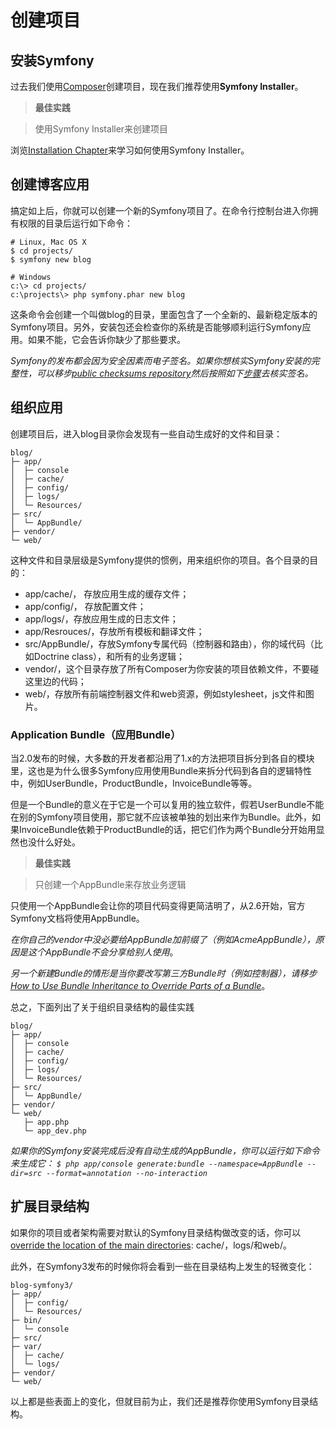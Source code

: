 # 创建项目

## 安装Symfony
过去我们使用[Composer](https://getcomposer.org/)创建项目，现在我们推荐使用**Symfony Installer**。

>**最佳实践**

>使用Symfony Installer来创建项目

浏览[Installation Chapter](http://symfony.com/doc/current/book/installation.html)来学习如何使用Symfony Installer。

## 创建博客应用
搞定如上后，你就可以创建一个新的Symfony项目了。在命令行控制台进入你拥有权限的目录后运行如下命令：

```
# Linux, Mac OS X
$ cd projects/
$ symfony new blog

# Windows
c:\> cd projects/
c:\projects\> php symfony.phar new blog
```

这条命令会创建一个叫做blog的目录，里面包含了一个全新的、最新稳定版本的Symfony项目。另外，安装包还会检查你的系统是否能够顺利运行Symfony应用。如果不能，它会告诉你缺少了那些要求。

*Symfony的发布都会因为安全因素而电子签名。如果你想核实Symfony安装的完整性，可以移步[public checksums repository](https://github.com/sensiolabs/checksums)然后按照如下[步骤](http://fabien.potencier.org/article/73/signing-project-releases)去核实签名。*

## 组织应用
创建项目后，进入blog目录你会发现有一些自动生成好的文件和目录：

```
blog/
├─ app/
│  ├─ console
│  ├─ cache/
│  ├─ config/
│  ├─ logs/
│  └─ Resources/
├─ src/
│  └─ AppBundle/
├─ vendor/
└─ web/
```

这种文件和目录层级是Symfony提供的惯例，用来组织你的项目。各个目录的目的：

- app/cache/， 存放应用生成的缓存文件；
- app/config/， 存放配置文件；
- app/logs/，存放应用生成的日志文件；
- app/Resrouces/，存放所有模板和翻译文件；
- src/AppBundle/，存放Symfony专属代码（控制器和路由），你的域代码（比如Doctrine class），和所有的业务逻辑；
- vendor/，这个目录存放了所有Composer为你安装的项目依赖文件，不要碰这里边的代码；
- web/，存放所有前端控制器文件和web资源，例如stylesheet，js文件和图片。

### Application Bundle（应用Bundle）
当2.0发布的时候，大多数的开发者都沿用了1.x的方法把项目拆分到各自的模块里，这也是为什么很多Symfony应用使用Bundle来拆分代码到各自的逻辑特性中，例如UserBundle，ProductBundle，InvoiceBundle等等。

但是一个Bundle的意义在于它是一个可以复用的独立软件，假若UserBundle不能在别的Symfony项目使用，那它就不应该被单独的划出来作为Bundle。此外，如果InvoiceBundle依赖于ProductBundle的话，把它们作为两个Bundle分开始用显然也没什么好处。

>**最佳实践**

>只创建一个AppBundle来存放业务逻辑

只使用一个AppBundle会让你的项目代码变得更简洁明了，从2.6开始，官方Symfony文档将使用AppBundle。

*在你自己的vendor中没必要给AppBundle加前缀了（例如AcmeAppBundle），原因是这个AppBundle不会分享给别人使用*。

*另一个新建Bundle的情形是当你要改写第三方Bundle时（例如控制器），请移步[How to Use Bundle Inheritance to Override Parts of a Bundle](http://symfony.com/doc/current/cookbook/bundles/inheritance.html)*。

总之，下面列出了关于组织目录结构的最佳实践

```
blog/
├─ app/
│  ├─ console
│  ├─ cache/
│  ├─ config/
│  ├─ logs/
│  └─ Resources/
├─ src/
│  └─ AppBundle/
├─ vendor/
└─ web/
   ├─ app.php
   └─ app_dev.php
```

*如果你的Symfony安装完成后没有自动生成的AppBundle，你可以运行如下命令来生成它：
```$ php app/console generate:bundle --namespace=AppBundle --dir=src --format=annotation --no-interaction```*

## 扩展目录结构
如果你的项目或者架构需要对默认的Symfony目录结构做改变的话，你可以[override the location of the main directories](http://symfony.com/doc/current/cookbook/configuration/override_dir_structure.html): cache/，logs/和web/。

此外，在Symfony3发布的时候你将会看到一些在目录结构上发生的轻微变化：

```
blog-symfony3/
├─ app/
│  ├─ config/
│  └─ Resources/
├─ bin/
│  └─ console
├─ src/
├─ var/
│  ├─ cache/
│  └─ logs/
├─ vendor/
└─ web/
```
以上都是些表面上的变化，但就目前为止，我们还是推荐你使用Symfony目录结构。